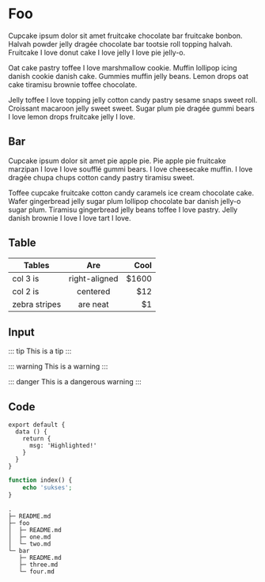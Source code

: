 # Foo

Cupcake ipsum dolor sit amet fruitcake chocolate bar fruitcake bonbon. Halvah powder jelly dragée chocolate bar tootsie roll topping halvah. Fruitcake I love donut cake I love jelly I love pie jelly-o.

Oat cake pastry toffee I love marshmallow cookie. Muffin lollipop icing danish cookie danish cake. Gummies muffin jelly beans. Lemon drops oat cake tiramisu brownie toffee chocolate.

Jelly toffee I love topping jelly cotton candy pastry sesame snaps sweet roll. Croissant macaroon jelly sweet sweet. Sugar plum pie dragée gummi bears I love lemon drops fruitcake jelly I love.

## Bar

Cupcake ipsum dolor sit amet pie apple pie. Pie apple pie fruitcake marzipan I love I love soufflé gummi bears. I love cheesecake muffin. I love dragée chupa chups cotton candy pastry tiramisu sweet.

Toffee cupcake fruitcake cotton candy caramels ice cream chocolate cake. Wafer gingerbread jelly sugar plum lollipop chocolate bar danish jelly-o sugar plum. Tiramisu gingerbread jelly beans toffee I love pastry. Jelly danish brownie I love I love tart I love.

## Table

| Tables        | Are           | Cool  |
| ------------- |:-------------:| -----:|
| col 3 is      | right-aligned | $1600 |
| col 2 is      | centered      |   $12 |
| zebra stripes | are neat      |    $1 |

## Input

::: tip
This is a tip
:::

::: warning
This is a warning
:::

::: danger
This is a dangerous warning
:::

## Code

``` js{4}
export default {
  data () {
    return {
      msg: 'Highlighted!'
    }
  }
}
```

``` php
function index() {
	echo 'sukses';
}
```

``` markup
.
├─ README.md
├─ foo
│  ├─ README.md
│  ├─ one.md
│  └─ two.md
└─ bar
   ├─ README.md
   ├─ three.md
   └─ four.md
```   